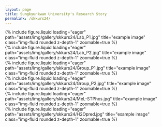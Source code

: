 ```yaml
---
layout: page
title: Sungkyunkwan University's Research Story
permalink: /skkurs24/
---
```


<div class="row">
    <div class="col-sm mt-3 mt-md-0">
        {% include figure.liquid loading="eager" path="assets/img/gallery/skkurs24/Lab_P1.jpg" title="example image" class="img-fluid rounded z-depth-1" zoomable=true %}
    </div>
    <div class="col-sm mt-3 mt-md-0">
        {% include figure.liquid loading="eager" path="assets/img/gallery/skkurs24/Lab_P2.jpg" title="example image" class="img-fluid rounded z-depth-1" zoomable=true %}
    </div>
</div>
<div class="row">
    <div class="col-sm mt-3 mt-md-0">
        {% include figure.liquid loading="eager" path="assets/img/gallery/skkurs24/Group_P1.jpg" title="example image" class="img-fluid rounded z-depth-1" zoomable=true %}
    </div>
    <div class="col-sm mt-3 mt-md-0">
        {% include figure.liquid loading="eager" path="assets/img/gallery/skkurs24/Group_P2.jpg" title="example image" class="img-fluid rounded z-depth-1" zoomable=true %}
    </div>
</div>
<div class="row">
    <div class="col-sm mt-3 mt-md-0">
        {% include figure.liquid loading="eager" path="assets/img/gallery/skkurs24/MeL-STPhos.jpg" title="example image" class="img-fluid rounded z-depth-1" zoomable=true %}
    </div>
</div>
<div class="row">
    <div class="col-sm mt-3 mt-md-0">
        {% include figure.liquid loading="eager" path="assets/img/gallery/skkurs24/H2Opred.jpg" title="example image" class="img-fluid rounded z-depth-1" zoomable=true %}
    </div>
</div>